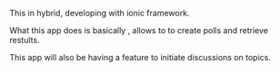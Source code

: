 This in hybrid, developing with ionic framework.

What this app does is basically , allows to to create polls and retrieve restults.

This app will also be having a feature to initiate discussions on topics.
